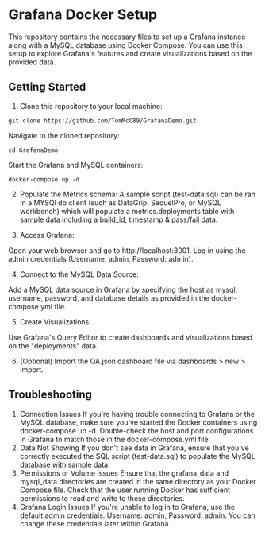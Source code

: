 # Grafana Docker Setup

This repository contains the necessary files to set up a Grafana instance along with a MySQL database using Docker Compose. You can use this setup to explore Grafana's features and create visualizations based on the provided data.

## Getting Started

1. Clone this repository to your local machine:

`git clone https://github.com/TomMcC89/GrafanaDemo.git`

Navigate to the cloned repository:

`cd GrafanaDemo`

Start the Grafana and MySQL containers:

`docker-compose up -d`

2. Populate the Metrics schema:
A sample script (test-data.sql) can be ran in a MYSQl db client (such as DataGrip, SequelPro, or MySQL workbench) which will populate a metrics.deployments table with sample data including a build_id, timestamp & pass/fail data.

3. Access Grafana:

Open your web browser and go to http://localhost:3001.
Log in using the admin credentials (Username: admin, Password: admin).

4. Connect to the MySQL Data Source:

Add a MySQL data source in Grafana by specifying the host as mysql, username, password, and database details as provided in the docker-compose.yml file.

5. Create Visualizations:

Use Grafana's Query Editor to create dashboards and visualizations based on the "deployments" data.

6. (Optional) Import the QA.json dashboard file via dashboards > new > import.


## Troubleshooting
1. Connection Issues
If you're having trouble connecting to Grafana or the MySQL database, make sure you've started the Docker containers using docker-compose up -d.
Double-check the host and port configurations in Grafana to match those in the docker-compose.yml file.
2. Data Not Showing
If you don't see data in Grafana, ensure that you've correctly executed the SQL script (test-data.sql) to populate the MySQL database with sample data.
3. Permissions or Volume Issues
Ensure that the grafana_data and mysql_data directories are created in the same directory as your Docker Compose file.
Check that the user running Docker has sufficient permissions to read and write to these directories.
4. Grafana Login Issues
If you're unable to log in to Grafana, use the default admin credentials: Username: admin, Password: admin.
You can change these credentials later within Grafana.